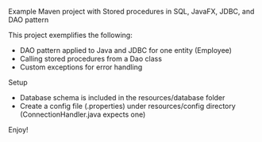 Example Maven project with Stored procedures in SQL, JavaFX, JDBC, and DAO pattern

This project exemplifies the following:
- DAO pattern applied to Java and JDBC for one entity (Employee)
- Calling stored procedures from a Dao class
- Custom exceptions for error handling

Setup
- Database schema is included in the resources/database folder
- Create a config file (.properties) under resources/config directory (ConnectionHandler.java expects one)

Enjoy!
